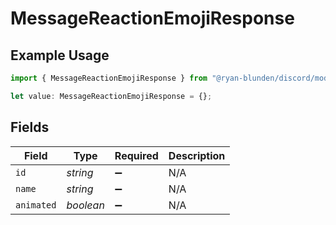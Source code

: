 # MessageReactionEmojiResponse

## Example Usage

```typescript
import { MessageReactionEmojiResponse } from "@ryan-blunden/discord/models/components";

let value: MessageReactionEmojiResponse = {};
```

## Fields

| Field              | Type               | Required           | Description        |
| ------------------ | ------------------ | ------------------ | ------------------ |
| `id`               | *string*           | :heavy_minus_sign: | N/A                |
| `name`             | *string*           | :heavy_minus_sign: | N/A                |
| `animated`         | *boolean*          | :heavy_minus_sign: | N/A                |